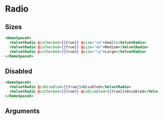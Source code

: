 # Radio

## Sizes

```hbs preview-template
<DemoSpaceX>
  <VelvetRadio @isChecked={{true}} @size="sm">Small</VelvetRadio>
  <VelvetRadio @isChecked={{true}} @size="md">Medium</VelvetRadio>
  <VelvetRadio @isChecked={{true}} @size="lg">Large</VelvetRadio>
</DemoSpaceX>
```

## Disabled

```hbs preview-template
<DemoSpaceX>
  <VelvetRadio @isDisabled={{true}}>Disabled</VelvetRadio>
  <VelvetRadio @isChecked={{true}} @isDisabled={{true}}>Disabled</VelvetRadio>
</DemoSpaceX>
```

## Arguments

<!-- args-table: velvet-radio -->
